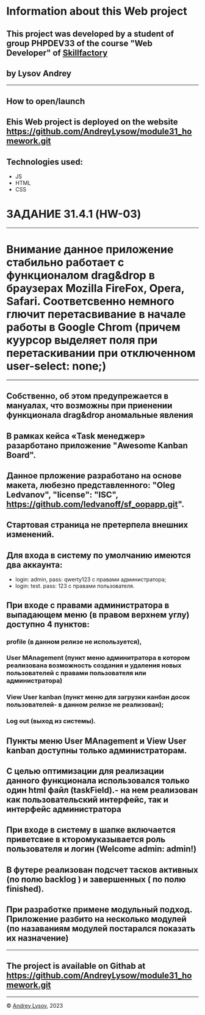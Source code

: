 
# Information about this Web project
## This project  was developed by a student of group PHPDEV33 of the course "Web Developer" of [Skillfactory](www.skillfactory.ru)
## by Lysov Andrey
---
## How to open/launch
## Еhis Web project is deployed on the website https://github.com/AndreyLysow/module31_homework.git
## Technologies used:
* JS
* HTML
* CSS

# ЗАДАНИЕ  31.4.1 (HW-03)
---
# Внимание данное приложение стабильно работает c функционалом drag&drop в браузерах Mozilla FireFox, Opera, Safari. Соответсвенно немного глючит перетасвивание в начале работы в Google Chrom (причем куурсор выделяет поля при перетаскивании при отключенном  user-select: none;)
---
## Собственно, об этом предупрежается в мануалах, что возможны при приенении функционала drag&drop аномальные явления

## В рамках кейса «Task менеджер» разарботано приложение "Awesome Kanban Board".
## Данное прложение разработано на основе макета, любезно представленного: "Oleg Ledvanov", "license": "ISC", https://github.com/ledvanoff/sf_oopapp.git".
## Стартовая страница не претерпела внешних изменений.
## Для входа в систему по умолчанию имеются два аккаунта:
* login: admin, pass: qwerty123 с правами администратора;
* login: test. pass: 123 с правами пользователя.
 ## При входе с правами администратора в выпадающем меню (в правом верхнем углу) доступно 4 пунктов:
### profile (в данном релизе не используется),
 ### User MAnagement (пункт меню админитратора в котором реализована возможность создания и удаления новых пользователей с правами пользователя или администратора)
 ### View User kanban (пункт меню для загрузки канбан досок пользователей- в данном релизе не реализован);
 ### Log out (выход из системы).
 ## Пункты меню User MAnagement и View User kanban доступны только администраторам.
 ## С целью оптимизации для реализации данного функционала использовался только один html файл (taskField).- на нем реализован как пользовательский интерфейс, так и интерфейс администратора
 ## При входе в систему в шапке включается приветсвие в кторомуказывается роль пользователя и логин (Welcome admin: admin!) 
## В футере реализован подсчет тасков активных (по полю backlog ) и завершенных ( по полю finished).
## При разработке примене модульный подход. Приложение разбито на несколько модулей (по назаваниям модулей постарался показать их назначение)







---
## The project is available on Githab at https://github.com/AndreyLysow/module31_homework.git
---


© [Andrey Lysov](https://github.com/AndreyLysow), 2023

